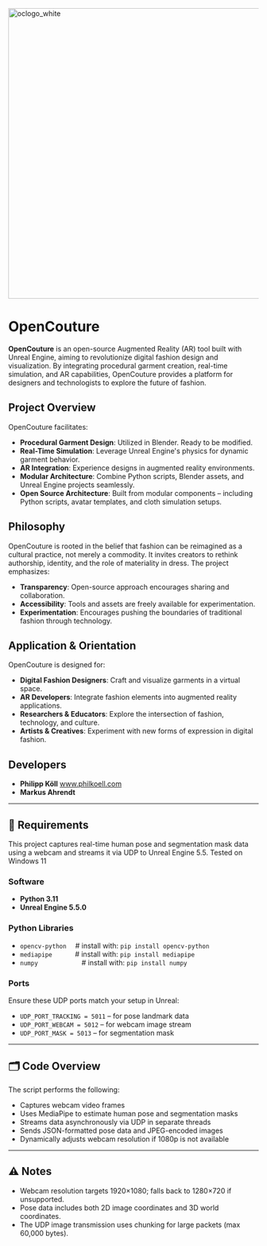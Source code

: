 <img width="583" alt="oclogo_white" src="https://github.com/user-attachments/assets/6cceb923-3bfe-41ec-888a-9eff8796837a" />

# OpenCouture

**OpenCouture** is an open-source Augmented Reality (AR) tool built with Unreal Engine, aiming to revolutionize digital fashion design and visualization. By integrating procedural garment creation, real-time simulation, and AR capabilities, OpenCouture provides a platform for designers and technologists to explore the future of fashion.

## Project Overview

OpenCouture facilitates:

- **Procedural Garment Design**: Utilized in Blender. Ready to be modified.
- **Real-Time Simulation**: Leverage Unreal Engine's physics for dynamic garment behavior.
- **AR Integration**: Experience designs in augmented reality environments.
- **Modular Architecture**: Combine Python scripts, Blender assets, and Unreal Engine projects seamlessly.
- **Open Source Architecture**: Built from modular components – including Python scripts, avatar templates, and cloth simulation setups.

## Philosophy

OpenCouture is rooted in the belief that fashion can be reimagined as a cultural practice, not merely a commodity. It invites creators to rethink authorship, identity, and the role of materiality in dress. The project emphasizes:

- **Transparency**: Open-source approach encourages sharing and collaboration.
- **Accessibility**: Tools and assets are freely available for experimentation.
- **Experimentation**: Encourages pushing the boundaries of traditional fashion through technology.

## Application & Orientation

OpenCouture is designed for:

- **Digital Fashion Designers**: Craft and visualize garments in a virtual space.
- **AR Developers**: Integrate fashion elements into augmented reality applications.
- **Researchers & Educators**: Explore the intersection of fashion, technology, and culture.
- **Artists & Creatives**: Experiment with new forms of expression in digital fashion.

## Developers

- **Philipp Köll** www.philkoell.com
- **Markus Ahrendt**
  
---

## 🔧 Requirements

This project captures real-time human pose and segmentation mask data using a webcam and streams it via UDP to Unreal Engine 5.5.
Tested on Windows 11


### Software

- **Python 3.11**
- **Unreal Engine 5.5.0**

### Python Libraries

- `opencv-python`  # install with: `pip install opencv-python`
- `mediapipe`    # install with: `pip install mediapipe`
- `numpy`       # install with: `pip install numpy`

### Ports

Ensure these UDP ports match your setup in Unreal:

- `UDP_PORT_TRACKING = 5011`  – for pose landmark data
- `UDP_PORT_WEBCAM = 5012`    – for webcam image stream
- `UDP_PORT_MASK = 5013`      – for segmentation mask

---

## 🗂️ Code Overview

The script performs the following:
- Captures webcam video frames
- Uses MediaPipe to estimate human pose and segmentation masks
- Streams data asynchronously via UDP in separate threads
- Sends JSON-formatted pose data and JPEG-encoded images
- Dynamically adjusts webcam resolution if 1080p is not available

---

## ⚠️ Notes

- Webcam resolution targets 1920×1080; falls back to 1280×720 if unsupported.
- Pose data includes both 2D image coordinates and 3D world coordinates.
- The UDP image transmission uses chunking for large packets (max 60,000 bytes).


